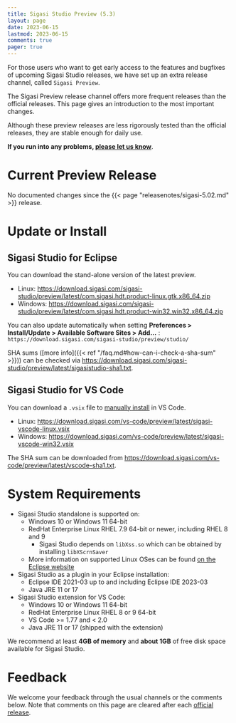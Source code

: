 ```yaml
---
title: Sigasi Studio Preview (5.3)
layout: page
date: 2023-06-15
lastmod: 2023-06-15
comments: true
pager: true
---
```


For those users who want to get early access to the features and bugfixes of upcoming Sigasi Studio releases, we have set up an extra release channel, called `Sigasi Preview`.

The Sigasi Preview release channel offers more frequent releases than the official releases. This page gives an introduction to the most important changes.

Although these preview releases are less rigorously tested than the official releases, they are stable enough for daily use.

**If you run into any problems, [please let us know](https://www.sigasi.com/support/)**.

# Current Preview Release

No documented changes since the {{< page "releasenotes/sigasi-5.02.md" >}} release.

# Update or Install

## Sigasi Studio for Eclipse

You can download the stand-alone version of the latest preview.

* Linux: <https://download.sigasi.com/sigasi-studio/preview/latest/com.sigasi.hdt.product-linux.gtk.x86_64.zip>
* Windows: <https://download.sigasi.com/sigasi-studio/preview/latest/com.sigasi.hdt.product-win32.win32.x86_64.zip>

You can also update automatically when setting **Preferences > Install/Update > Available Software Sites > Add...** :
`https://download.sigasi.com/sigasi-studio/preview/studio/`

SHA sums ([more info]({{< ref "/faq.md#how-can-i-check-a-sha-sum" >}})) can be checked via <https://download.sigasi.com/sigasi-studio/preview/latest/sigasistudio-sha1.txt>.

## Sigasi Studio for VS Code

You can download a `.vsix` file to [manually install](https://code.visualstudio.com/docs/editor/extension-marketplace#_install-from-a-vsix) in VS Code.

* Linux: <https://download.sigasi.com/vs-code/preview/latest/sigasi-vscode-linux.vsix>
* Windows: <https://download.sigasi.com/vs-code/preview/latest/sigasi-vscode-win32.vsix>

The SHA sum can be downloaded from <https://download.sigasi.com/vs-code/preview/latest/vscode-sha1.txt>.

# System Requirements

- Sigasi Studio standalone is supported on:
  - Windows 10 or Windows 11 64-bit
  - RedHat Enterprise Linux RHEL 7.9 64-bit or newer, including RHEL 8 and 9
    - Sigasi Studio depends on `libXss.so` which can be obtained by installing `libXScrnSaver`
  - More information on supported Linux OSes can be found [on the Eclipse website](https://www.eclipse.org/projects/project-plan.php?planurl=http://www.eclipse.org/eclipse/development/plans/eclipse_project_plan_4_19.xml#target_environments)
- Sigasi Studio as a plugin in your Eclipse installation:
  - Eclipse IDE 2021-03 up to and including Eclipse IDE 2023-03
  - Java JRE 11 or 17
- Sigasi Studio extension for VS Code:
  - Windows 10 or Windows 11 64-bit
  - RedHat Enterprise Linux RHEL 8 or 9 64-bit
  - VS Code >= 1.77 and < 2.0
  - Java JRE 11 or 17 (shipped with the extension)

We recommend at least **4GB of memory** and **about 1GB** of free disk space available for Sigasi Studio.

# Feedback

We welcome your feedback through the usual channels or the comments below. Note that comments on this page are cleared after each [official release](/releasenotes).
